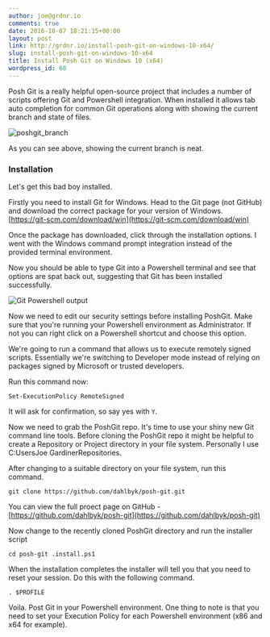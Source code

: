 ```yaml
---
author: joe@grdnr.io
comments: true
date: 2016-10-07 18:21:15+00:00
layout: post
link: http://grdnr.io/install-posh-git-on-windows-10-x64/
slug: install-posh-git-on-windows-10-x64
title: Install Posh Git on Windows 10 (x64)
wordpress_id: 60
---
```


Posh Git is a really helpful open-source project that includes a number of scripts offering Git and Powershell integration. When installed it allows tab auto completion for common Git operations along with showing the current branch and state of files.




![poshgit_branch](http://images.grdnr.io/2016/Posh+Git+PS.PNG)





As you can see above, showing the current branch is neat.





### Installation





Let's get this bad boy installed.





Firstly you need to install Git for Windows. Head to the Git page (not GitHub) and download the correct package for your version of Windows. [https://git-scm.com/download/win](https://git-scm.com/download/win)





Once the package has downloaded, click through the installation options. I went with the Windows command prompt integration instead of the provided terminal environment.





Now you should be able to type Git into a Powershell terminal and see that options are spat back out, suggesting that Git has been installed successfully.





![Git Powershell output](http://images.grdnr.io/2016/git-output.PNG)





Now we need to edit our security settings before installing PoshGit. Make sure that you're running your Powershell environment as Administrator. If not you can right click on a Powershell shortcut and choose this option.





We're going to run a command that allows us to execute remotely signed scripts. Essentially we're switching to Developer mode instead of relying on packages signed by Microsoft or trusted developers.





Run this command now:





`Set-ExecutionPolicy RemoteSigned`





It will ask for confirmation, so say yes with `Y`.





Now we need to grab the PoshGit repo. It's time to use your shiny new Git command line tools. Before cloning the PoshGit repo it might be helpful to create a Repository or Project directory in your file system. Personally I use C:UsersJoe GardinerRepositories.





After changing to a suitable directory on your file system, run this command.





`git clone https://github.com/dahlbyk/posh-git.git`





You can view the full proect page on GitHub - [https://github.com/dahlbyk/posh-git](https://github.com/dahlbyk/posh-git)





Now change to the recently cloned PoshGit directory and run the installer script





`cd posh-git
.install.ps1`





When the installation completes the installer will tell you that you need to reset your session. Do this with the following command.





`. $PROFILE`





Voila. Post Git in your Powershell environment. One thing to note is that you need to set your Execution Policy for each Powershell environment (x86 and x64 for example).
